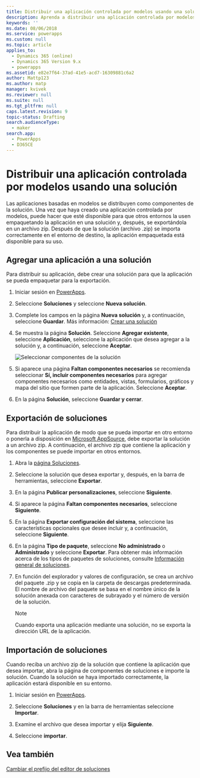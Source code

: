 ```yaml
---
title: Distribuir una aplicación controlada por modelos usando una solución | MicrosoftDocs
description: Aprenda a distribuir una aplicación controlada por modelos usando soluciones
keywords: ''
ms.date: 08/06/2018
ms.service: powerapps
ms.custom: null
ms.topic: article
applies_to:
  - Dynamics 365 (online)
  - Dynamics 365 Version 9.x
  - powerapps
ms.assetid: e82e7f64-37ad-41e5-acd7-16309881c6a2
author: Mattp123
ms.author: matp
manager: kvivek
ms.reviewer: null
ms.suite: null
ms.tgt_pltfrm: null
caps.latest.revision: 9
topic-status: Drafting
search.audienceType:
  - maker
search.app:
  - PowerApps
  - D365CE
---
```


# <a name="distribute-a-model-driven-app-using-a-solution"></a>Distribuir una aplicación controlada por modelos usando una solución

Las aplicaciones basadas en modelos se distribuyen como componentes de la solución. Una vez que haya creado una aplicación controlada por modelos, puede hacer que esté disponible para que otros entornos la usen empaquetando la aplicación en una solución y, después, se exportándola en un archivo zip. Después de que la solución (archivo .zip) se importa correctamente en el entorno de destino, la aplicación empaquetada está disponible para su uso. 
  
## <a name="add-an-app-to-a-solution"></a>Agregar una aplicación a una solución
Para distribuir su aplicación, debe crear una solución para que la aplicación se pueda empaquetar para la exportación.

1. Iniciar sesión en [PowerApps](https://web.powerapps.com/?utm_source=padocs&utm_medium=linkinadoc&utm_campaign=referralsfromdoc).

2. Seleccione **Soluciones** y seleccione **Nueva solución**.
3. Complete los campos en la página **Nueva solución** y, a continuación, seleccione **Guardar**. Más información: [Crear una solución](../common-data-service/create-solution.md)
4. Se muestra la página **Solución**. Seleccione **Agregar existente**, seleccione **Aplicación**, seleccione la aplicación que desea agregar a la solución y, a continuación, seleccione **Aceptar**. 

    ![Seleccionar componentes de la solución](media/select-solution-components.png)

5. Si aparece una página **Faltan componentes necesarios** se recomienda seleccionar **Sí, incluir componentes necesarios** para agregar componentes necesarios como entidades, vistas, formularios, gráficos y mapa del sitio que formen parte de la aplicación. Seleccione **Aceptar**.
6. En la página **Solución**, seleccione **Guardar y cerrar**.

## <a name="export-a-solution"></a>Exportación de soluciones
Para distribuir la aplicación de modo que se pueda importar en otro entorno o ponerla a disposición en [Microsoft AppSource](https://appsource.microsoft.com/), debe exportar la solución a un archivo zip. A continuación, el archivo zip que contiene la aplicación y los componentes se puede importar en otros entornos.

1. Abra la [página Soluciones](advanced-navigation.md#solutions). 
2. Seleccione la solución que desea exportar y, después, en la barra de herramientas, seleccione **Exportar**. 
3. En la página **Publicar personalizaciones**, seleccione **Siguiente**.
4. Si aparece la página **Faltan componentes necesarios**, seleccione **Siguiente**. 
5. En la página **Exportar configuración del sistema**, seleccione las características opcionales que desee incluir y, a continuación, seleccione **Siguiente**. 
6. En la página **Tipo de paquete**, seleccione **No administrado** o **Administrado** y seleccione **Exportar**. Para obtener más información acerca de los tipos de paquetes de soluciones, consulte [Información general de soluciones](../common-data-service/solutions-overview.md).
7. En función del explorador y valores de configuración, se crea un archivo del paquete .zip y se copia en la carpeta de descargas predeterminada. El nombre de archivo del paquete se basa en el nombre único de la solución anexada con caracteres de subrayado y el número de versión de la solución.

    > [!NOTE]
    > Cuando exporta una aplicación mediante una solución, no se exporta la dirección URL de la aplicación.
  
## <a name="import-a-solution"></a>Importación de soluciones  
Cuando reciba un archivo zip de la solución que contiene la aplicación que desea importar, abra la página de componentes de soluciones e importe la solución. Cuando la solución se haya importado correctamente, la aplicación estará disponible en su entorno.

1. Iniciar sesión en [PowerApps](https://web.powerapps.com/?utm_source=padocs&utm_medium=linkinadoc&utm_campaign=referralsfromdoc).

2. Seleccione **Soluciones** y en la barra de herramientas seleccione **Importar**.
3. Examine el archivo que desea importar y elija **Siguiente**.
4. Seleccione **importar**.

## <a name="see-also"></a>Vea también
[Cambiar el prefijo del editor de soluciones](../common-data-service/change-solution-publisher-prefix.md)
